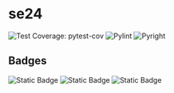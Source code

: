 # se24
![Test Coverage: pytest-cov](https://img.shields.io/badge/coverage-100%-green)
![Pylint](https://img.shields.io/badge/pylint--green)
![Pyright](https://img.shields.io/badge/pyright-0-green)
<!-- ## Status Badges

![Python Tests](https://github.com/se24ncsu/se24/actions/workflows/python-workflow.yml/badge.svg?event=push)

[![codecov](https://codecov.io/gh/se24ncsu/se24_hw2/branch/main/graph/badge.svg)](https://codecov.io/gh/se24ncsu/se24_hw2)
![pylint](https://img.shields.io/badge/pylint-${Pylint_Score}-blue)
![pyright](https://img.shields.io/badge/pyright-${Pyright_Status}-brightgreen)


![Linting: pylint](https://github.com/se24ncsu/se24/actions/workflows/pylint.yml/badge.svg)
![Type Checking: pyright](https://github.com/se24ncsu/se24/actions/workflows/pyright.yml/badge.svg)
![Code Formatting: autopep8](https://github.com/se24ncsu/se24/actions/workflows/autopep8.yml/badge.svg)
![Test Coverage: pytest-cov](https://codecov.io/gh/se24ncsu/se24/branch/main/graph/badge.svg) -->

## Badges

![Static Badge](https://img.shields.io/badge/language-python-blue)
![Static Badge](https://img.shields.io/badge/license-MIT-purple)
![Static Badge](https://img.shields.io/badge/platform-linux-orange)
